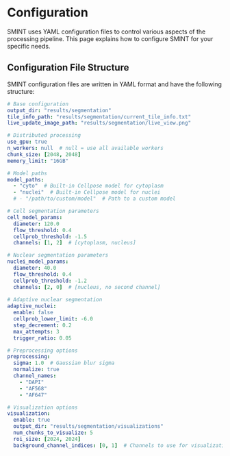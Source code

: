 # Configuration

SMINT uses YAML configuration files to control various aspects of the processing pipeline. This page explains how to configure SMINT for your specific needs.

## Configuration File Structure

SMINT configuration files are written in YAML format and have the following structure:

```yaml
# Base configuration
output_dir: "results/segmentation"
tile_info_path: "results/segmentation/current_tile_info.txt"
live_update_image_path: "results/segmentation/live_view.png"

# Distributed processing
use_gpu: true
n_workers: null  # null = use all available workers
chunk_size: [2048, 2048]
memory_limit: "16GB"

# Model paths
model_paths:
  - "cyto"  # Built-in Cellpose model for cytoplasm
  - "nuclei"  # Built-in Cellpose model for nuclei
  # - "/path/to/custom/model"  # Path to a custom model

# Cell segmentation parameters
cell_model_params:
  diameter: 120.0
  flow_threshold: 0.4
  cellprob_threshold: -1.5
  channels: [1, 2]  # [cytoplasm, nucleus]

# Nuclear segmentation parameters
nuclei_model_params:
  diameter: 40.0
  flow_threshold: 0.4
  cellprob_threshold: -1.2
  channels: [2, 0]  # [nucleus, no second channel]
  
# Adaptive nuclear segmentation
adaptive_nuclei:
  enable: false
  cellprob_lower_limit: -6.0
  step_decrement: 0.2
  max_attempts: 3
  trigger_ratio: 0.05

# Preprocessing options
preprocessing:
  sigma: 1.0  # Gaussian blur sigma
  normalize: true
  channel_names:
    - "DAPI"
    - "AF568"
    - "AF647"

# Visualization options
visualization:
  enable: true
  output_dir: "results/segmentation/visualizations"
  num_chunks_to_visualize: 5
  roi_size: [2024, 2024]
  background_channel_indices: [0, 1]  # Channels to use for visualization background
